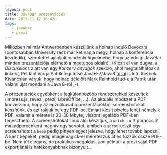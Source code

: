 ```yaml
---
layout: post
title: JavaBar prezentációk
date: 2013-11-12 16:42u
tags:
   - javabar
   - prezi 
---
```


Miközben mi már Antwerpenben készülünk a holnap induló Devoxxra (pontosabban University rész már két napja megy, holnap a konferencia kezdődik), szeretettel ajánljuk mindenki figyelmébe, hogy az eddigi JavaBar minden prezentációja elérhető a [meetup][javabar]os oldalról. (Kicsit el van dugva, a *Discussions* alatt van egy *Konzerv anyagok* szekció, ahol megtalálhatóak a linkek.) Például Varga Patrik legutolsó JavaEE7/Java8 [fóliái][patrik] is letölthetőek. Kíváncsian várjuk, hogy holnap délelőtt Mark Reinhold tud-e a Patrik után valami újat mondani a Java 8-ról ;-)

A prezentációk egyébként a legkülönbözőbb rendszerekkel készültek (impress.js, reveal, prezi, LibreOffice, ...). Az aktuális módszer a PDF konverzióra, hogy az egzotikusabb prezentációkból screenshotokat készítünk, és azt rakjuk be egy PDF-be. Emiatt kicsit pixeles lehet némelyik PDF, valamit a mérete is 20-30 Mbyte, viszont legalább PDF-ben terjeszthető. A screenshotokat linux alól készítjük, a ```watch -n 5``` parancs öt másodpercenként meghív egy scriptet, amiben a ```scrot``` készít egy screenshotot a ```beep``` pedig pittyen egyet jelezve, hogy lehet tovább lapozni. A kész képeket, pedig imagemagick-el méretezzük át és fűzzük össze PDF-be. Nem túl elegáns, de praktikus megoldás, ami például a prezi saját PDF exportjánál is hatékonyabbnak bizonyult...

[patrik]: http://dpc.hu/javabar/varga_patrik_javabar_java8_javaee7.pdf
[javabar]: http://www.meetup.com/bpjavabar/messages/boards/thread/282675421
